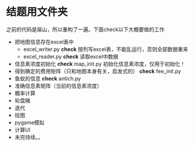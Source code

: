 # 结题用文件夹

之前的代码是屎山，所以重构了一遍。下面check以下大概要做的工作
- 把地图信息存在excel表中
  - excel_writer.py **check** 按列写excel表，不能乱运行，否则全部数据重来
  - excel_reader.py **check** 读取excel中数据
- 信息素浓度初始化  **check** map_init.py 初始化信息素浓度，仅用于初始化！
- 得到确定的费用矩阵（只和地图本身有关，启发式的） **check** fee_init.py
- 鱼蚁的信息 **check** antich.py
- 准确信息素矩阵（当前的信息素浓度）
- 概率计算
- 轮盘赌
- 迭代
- 绘图
- pygame模拟
- 计算UI
- 未完待续。。
